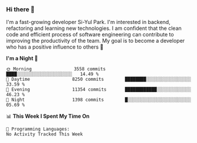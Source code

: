 ### Hi there 👋


I'm a fast-growing developer Si-Yul Park. I'm interested in backend, refactoring and learning new technologies. I am confident that the clean code and efficient process of software engineering can contribute to improving the productivity of the team. My goal is to become a developer who has a positive influence to others 🔭

<!--START_SECTION:waka-->
**I'm a Night 🦉** 

```text
🌞 Morning                3558 commits        ████░░░░░░░░░░░░░░░░░░░░░   14.49 % 
🌆 Daytime                8250 commits        ████████░░░░░░░░░░░░░░░░░   33.59 % 
🌃 Evening                11354 commits       ████████████░░░░░░░░░░░░░   46.23 % 
🌙 Night                  1398 commits        █░░░░░░░░░░░░░░░░░░░░░░░░   05.69 % 
```


📊 **This Week I Spent My Time On** 

```text
💬 Programming Languages: 
No Activity Tracked This Week
```


<!--END_SECTION:waka-->

